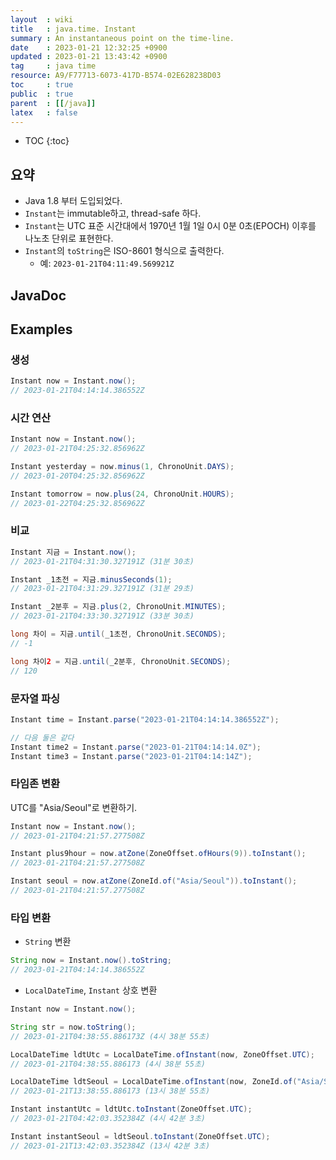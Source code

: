 ```yaml
---
layout  : wiki
title   : java.time. Instant
summary : An instantaneous point on the time-line.
date    : 2023-01-21 12:32:25 +0900
updated : 2023-01-21 13:43:42 +0900
tag     : java time
resource: A9/F77713-6073-417D-B574-02E628238D03
toc     : true
public  : true
parent  : [[/java]]
latex   : false
---
```

* TOC
{:toc}

## 요약

- Java 1.8 부터 도입되었다.
- `Instant`는 immutable하고, thread-safe 하다.
- `Instant`는 UTC 표준 시간대에서 1970년 1월 1일 0시 0분 0초(EPOCH) 이후를 나노초 단위로 표현한다.
- `Instant`의 `toString`은 ISO-8601 형식으로 출력한다.
    - 예: `2023-01-21T04:11:49.569921Z`

## JavaDoc

## Examples

### 생성

```java
Instant now = Instant.now();
// 2023-01-21T04:14:14.386552Z
```

### 시간 연산

```java
Instant now = Instant.now();
// 2023-01-21T04:25:32.856962Z

Instant yesterday = now.minus(1, ChronoUnit.DAYS);
// 2023-01-20T04:25:32.856962Z

Instant tomorrow = now.plus(24, ChronoUnit.HOURS);
// 2023-01-22T04:25:32.856962Z
```

### 비교

```java
Instant 지금 = Instant.now();
// 2023-01-21T04:31:30.327191Z (31분 30초)

Instant _1초전 = 지금.minusSeconds(1);
// 2023-01-21T04:31:29.327191Z (31분 29초)

Instant _2분후 = 지금.plus(2, ChronoUnit.MINUTES);
// 2023-01-21T04:33:30.327191Z (33분 30초)

long 차이 = 지금.until(_1초전, ChronoUnit.SECONDS);
// -1

long 차이2 = 지금.until(_2분후, ChronoUnit.SECONDS);
// 120
```

### 문자열 파싱

```java
Instant time = Instant.parse("2023-01-21T04:14:14.386552Z");

// 다음 둘은 같다
Instant time2 = Instant.parse("2023-01-21T04:14:14.0Z");
Instant time3 = Instant.parse("2023-01-21T04:14:14Z");
```

### 타임존 변환

UTC를 "Asia/Seoul"로 변환하기.

```java
Instant now = Instant.now();
// 2023-01-21T04:21:57.277508Z

Instant plus9hour = now.atZone(ZoneOffset.ofHours(9)).toInstant();
// 2023-01-21T04:21:57.277508Z

Instant seoul = now.atZone(ZoneId.of("Asia/Seoul")).toInstant();
// 2023-01-21T04:21:57.277508Z
```

### 타입 변환

- `String` 변환

```java
String now = Instant.now().toString;
// 2023-01-21T04:14:14.386552Z
```

- `LocalDateTime`, `Instant` 상호 변환

```java
Instant now = Instant.now();

String str = now.toString();
// 2023-01-21T04:38:55.886173Z (4시 38분 55초)

LocalDateTime ldtUtc = LocalDateTime.ofInstant(now, ZoneOffset.UTC);
// 2023-01-21T04:38:55.886173 (4시 38분 55초)

LocalDateTime ldtSeoul = LocalDateTime.ofInstant(now, ZoneId.of("Asia/Seoul"));
// 2023-01-21T13:38:55.886173 (13시 38분 55초)

Instant instantUtc = ldtUtc.toInstant(ZoneOffset.UTC);
// 2023-01-21T04:42:03.352384Z (4시 42분 3초)

Instant instantSeoul = ldtSeoul.toInstant(ZoneOffset.UTC);
// 2023-01-21T13:42:03.352384Z (13시 42분 3초)
```


